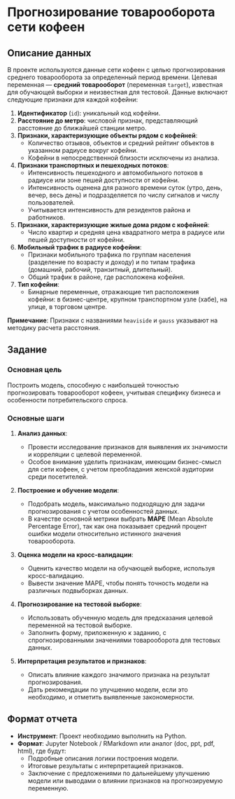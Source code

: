 # Прогнозирование товарооборота сети кофеен

## Описание данных

В проекте используются данные сети кофеен с целью прогнозирования среднего товарооборота за определенный период времени. Целевая переменная — **средний товарооборот** (переменная `target`), известная для обучающей выборки и неизвестная для тестовой. Данные включают следующие признаки для каждой кофейни:

1. **Идентификатор** (`id`): уникальный код кофейни.
2. **Расстояние до метро**: числовой признак, представляющий расстояние до ближайшей станции метро.
3. **Признаки, характеризующие объекты рядом с кофейней**:
   - Количество отзывов, объектов и средний рейтинг объектов в указанном радиусе вокруг кофейни.
   - Кофейни в непосредственной близости исключены из анализа.
4. **Признаки транспортных и пешеходных потоков**:
   - Интенсивность пешеходного и автомобильного потоков в радиусе или зоне пешей доступности от кофейни.
   - Интенсивность оценена для разного времени суток (утро, день, вечер, весь день) и подразделяется по числу сигналов и числу пользователей.
   - Учитывается интенсивность для резидентов района и работников.
5. **Признаки, характеризующие жилые дома рядом с кофейней**:
   - Число квартир и средняя цена квадратного метра в радиусе или пешей доступности от кофейни.
6. **Мобильный трафик в радиусе кофейни**:
   - Признаки мобильного трафика по группам населения (разделение по возрасту и доходу) и по типам трафика (домашний, рабочий, транзитный, длительный).
   - Общий трафик в районе, где расположена кофейня.
7. **Тип кофейни**:
   - Бинарные переменные, отражающие тип расположения кофейни: в бизнес-центре, крупном транспортном узле (хабе), на улице, в торговом центре.

**Примечание**: Признаки с названиями `heaviside` и `gauss` указывают на методику расчета расстояния.

## Задание

### Основная цель

Построить модель, способную с наибольшей точностью прогнозировать товарооборот кофеен, учитывая специфику бизнеса и особенности потребительского спроса.

### Основные шаги

1. **Анализ данных**:
   - Провести исследование признаков для выявления их значимости и корреляции с целевой переменной.
   - Особое внимание уделить признакам, имеющим бизнес-смысл для сети кофеен, с учетом преобладания женской аудитории среди посетителей.
  
2. **Построение и обучение модели**:
   - Подобрать модель, максимально подходящую для задачи прогнозирования с учетом особенностей данных.
   - В качестве основной метрики выбрать **MAPE** (Mean Absolute Percentage Error), так как она показывает средний процент ошибки модели относительно истинного значения товарооборота.

3. **Оценка модели на кросс-валидации**:
   - Оценить качество модели на обучающей выборке, используя кросс-валидацию.
   - Вывести значение MAPE, чтобы понять точность модели на различных подвыборках данных.

4. **Прогнозирование на тестовой выборке**:
   - Использовать обученную модель для предсказания целевой переменной на тестовой выборке.
   - Заполнить форму, приложенную к заданию, с спрогнозированными значениями товарооборота для тестовых данных.

5. **Интерпретация результатов и признаков**:
   - Описать влияние каждого значимого признака на результат прогнозирования.
   - Дать рекомендации по улучшению модели, если это необходимо, и отметить выявленные закономерности.

## Формат отчета

- **Инструмент**: Проект необходимо выполнить на Python.
- **Формат**: Jupyter Notebook / RMarkdown или аналог (doc, ppt, pdf, html), где будут:
  - Подробные описания логики построения модели.
  - Итоговые результаты с интерпретацией признаков.
  - Заключение с предложениями по дальнейшему улучшению модели или выводами о влиянии признаков на прогнозируемую переменную.
